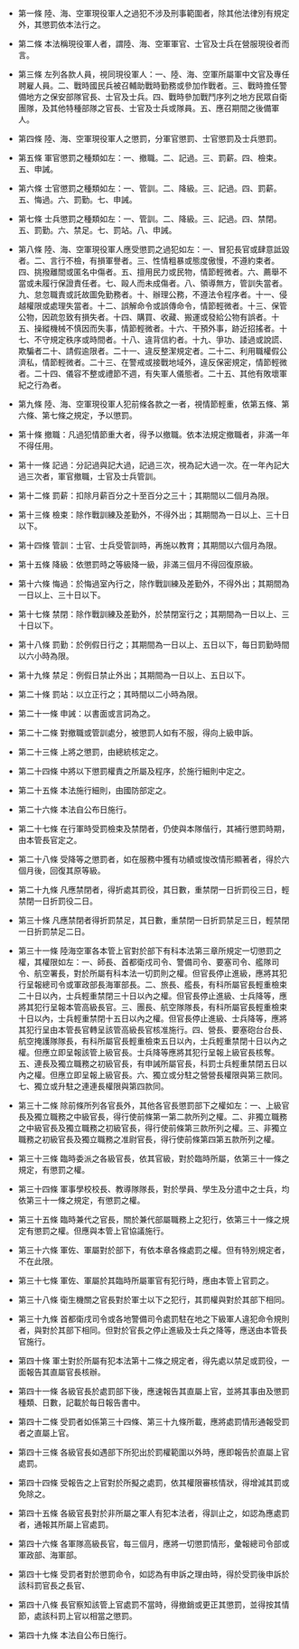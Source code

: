 * 第一條 陸、海、空軍現役軍人之過犯不涉及刑事範圍者，除其他法律別有規定外，其懲罰依本法行之。

* 第二條 本法稱現役軍人者，謂陸、海、空軍軍官、士官及士兵在營服現役者而言。

* 第三條 左列各款人員，視同現役軍人：一、陸、海、空軍所屬軍中文官及專任聘雇人員。二、戰時國民兵被召輔助戰時勤務或參加作戰者。三、戰時擔任警備地方之保安部隊官長、士官及士兵。四、戰時參加戰鬥序列之地方民眾自衛團隊，及其他特種部隊之官長、士官及士兵或隊員。五、應召期間之後備軍人。

* 第四條 陸、海、空軍現役軍人之懲罰，分軍官懲罰、士官懲罰及士兵懲罰。

* 第五條 軍官懲罰之種類如左：一、撤職。二、記過。三、罰薪。四、檢束。五、申誡。

* 第六條 士官懲罰之種類如左：一、管訓。二、降級。三、記過。四、罰薪。五、悔過。六、罰勤。七、申誡。

* 第七條 士兵懲罰之種類如左：一、管訓。二、降級。三、記過。四、禁閉。五、罰勤。六、禁足。七、罰站。八、申誡。

* 第八條 陸、海、空軍現役軍人應受懲罰之過犯如左：一、冒犯長官或肆意詆毀者。二、言行不檢，有損軍譽者。三、性情粗暴或態度傲慢，不遵約束者。四、挑撥離間或匿名中傷者。五、擅用民力或民物，情節輕微者。六、薦舉不當或未履行保證責任者。七、毆人而未成傷者。八、領導無方，管訓失當者。九、怠忽職責或託故圖免勤務者。十、辦理公務，不遵法令程序者。十一、侵越權限或處理失當者。十二、誤解命令或誤傳命令，情節輕微者。十三、保管公物，因疏忽致有損失者。十四、購買、收藏、搬運或發給公物有誤者。十五、操縱機械不慎因而失事，情節輕微者。十六、干預外事，跡近招搖者。十七、不守規定秩序或時間者。十八、違背信約者。十九、爭功、諉過或說謊、欺騙者二十、請假逾限者。二十一、違反整潔規定者。二十二、利用職權假公濟私，情節輕微者。二十三、在警戒或接戰地域外，違反保密規定，情節輕微者。二十四、儀容不整或禮節不週，有失軍人儀態者。二十五、其他有敗壞軍紀之行為者。

* 第九條 陸、海、空軍現役軍人犯前條各款之一者，視情節輕重，依第五條、第六條、第七條之規定，予以懲罰。

* 第十條 撤職：凡過犯情節重大者，得予以撤職。依本法規定撤職者，非滿一年不得任用。

* 第十一條 記過：分記過與記大過，記過三次，視為記大過一次。在一年內記大過三次者，軍官撤職，士官及士兵管訓。

* 第十二條 罰薪：扣除月薪百分之十至百分之三十；其期間以二個月為限。

* 第十三條 檢束：除作戰訓練及差勤外，不得外出；其期間為一日以上、三十日以下。

* 第十四條 管訓：士官、士兵受管訓時，再施以教育；其期間以六個月為限。

* 第十五條 降級：依懲罰時之等級降一級，非滿三個月不得回復原級。

* 第十六條 悔過：於悔過室內行之，除作戰訓練及差勤外，不得外出；其期間為一日以上、三十日以下。

* 第十七條 禁閉：除作戰訓練及差勤外，於禁閉室行之；其期間為一日以上、三十日以下。

* 第十八條 罰勤：於例假日行之；其期間為一日以上、五日以下，每日罰勤時間以六小時為限。

* 第十九條 禁足：例假日禁止外出；其期間為一日以上、五日以下。

* 第二十條 罰站：以立正行之；其時間以二小時為限。

* 第二十一條 申誡：以書面或言詞為之。

* 第二十二條 對撤職或管訓處分，被懲罰人如有不服，得向上級申訴。

* 第二十三條 上將之懲罰，由總統核定之。

* 第二十四條 中將以下懲罰權責之所屬及程序，於施行細則中定之。

* 第二十五條 本法施行細則，由國防部定之。

* 第二十六條 本法自公布日施行。

* 第二十七條 在行軍時受罰檢束及禁閉者，仍使與本隊偕行，其補行懲罰時期，由本管長官定之。

* 第二十八條 受降等之懲罰者，如在服務中獲有功績或悛改情形顯著者，得於六個月後，回復其原等級。

* 第二十九條 凡應禁閉者，得折處其罰役，其日數，重禁閉一日折罰役三日，輕禁閉一日折罰役二日。

* 第三十條 凡應禁閉者得折罰禁足，其日數，重禁閉一日折罰禁足三日，輕禁閉一日折罰禁足二日。

* 第三十一條 陸海空軍各本管上官對於部下有科本法第三章所規定一切懲罰之權，其權限如左：一、師長、首都衛戍司令、警備司令、要塞司令、艦隊司令、航空署長，對於所屬有科本法一切罰則之權。但官長停止進級，應將其犯行呈報總司令或軍政部長海軍部長。二、旅長、艦長，有科所屬官長輕重檢束二十日以內，士兵輕重禁閉三十日以內之權。但官長停止進級、士兵降等，應將其犯行呈報本管高級長官。三、團長、航空隊隊長，有科所屬官長輕重檢束十日以內，士兵輕重禁閉十五日以內之權。但官長停止進級、士兵降等，應將其犯行呈由本管長官轉呈該管高級長官核准施行。四、營長、要塞砲台台長、航空掩護隊隊長，有科所屬官長輕重檢束五日以內，士兵輕重禁閉十日以內之權。但應立即呈報該管上級官長。士兵降等應將其犯行呈報上級官長核奪。五、連長及獨立職務之初級官長，有申誡所屬官長，科罰士兵輕重禁閉五日以內之權。但應立即呈報上級官長。六、獨立或分駐之營營長權限與第三款同。七、獨立或升駐之連連長權限與第四款同。

* 第三十二條 除前條所列各官長外，其他各官長懲罰部下之權如左：一、上級官長及獨立職務之中級官長，得行使前條第一第二款所列之權。二、非獨立職務之中級官長及獨立職務之初級官長，得行使前條第三款所列之權。三、非獨立職務之初級官長及獨立職務之准尉官長，得行使前條第四第五款所列之權。

* 第三十三條 臨時委派之各級官長，依其官級，對於臨時所屬，依第三十一條之規定，有懲罰之權。

* 第三十四條 軍事學校校長、教導隊隊長，對於學員、學生及分遣中之士兵，均依第三十一條之規定，有懲罰之權。

* 第三十五條 臨時兼代之官長，關於兼代部屬職務上之犯行，依第三十一條之規定有懲罰之權。但應與本管上官協議施行。

* 第三十六條 軍佐、軍屬對於部下，有依本章各條處罰之權。但有特別規定者，不在此限。

* 第三十七條 軍佐、軍屬於其臨時所屬軍官有犯行時，應由本管上官罰之。

* 第三十八條 衛生機關之官長對於軍士以下之犯行，其罰權與對於其部下相同。

* 第三十九條 首都衛戌司令或各地警備司令處罰駐在地之下級軍人違犯命令規則者，與對於其部下相同。但對於官長之停止進級及士兵之降等，應送由本管長官施行。

* 第四十條 軍士對於所屬有犯本法第十二條之規定者，得先處以禁足或罰役，一面報告其直屬官長核辦。

* 第四十一條 各級官長於處罰部下後，應速報告其直屬上官，並將其事由及懲罰種類、日數，記載於每日報告書中。

* 第四十二條 受罰者如係第三十四條、第三十九條所載，應將處罰情形通報受罰者之直屬上官。

* 第四十三條 各級官長如遇部下所犯出於罰權範圍以外時，應即報告於直屬上官處罰。

* 第四十四條 受報告之上官對於所擬之處罰，依其權限審核情狀，得增減其罰或免除之。

* 第四十五條 各級官長對於非所屬之軍人有犯本法者，得訓止之，如認為應處罰者，通報其所屬上官處罰。

* 第四十六條 各軍隊高級長官，每三個月，應將一切懲罰情形，彙報總司令部或軍政部、海軍部。

* 第四十七條 受罰者對於懲罰命令，如認為有申訴之理由時，得於受罰後申訴於該科罰官長之長官、

* 第四十八條 長官察知該管上官處罰不當時，得撤銷或更正其懲罰，並得按其情節，處該科罰上官以相當之懲罰。

* 第四十九條 本法自公布日施行。

